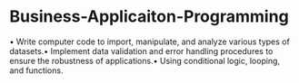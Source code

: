 # Business-Applicaiton-Programming
• Write computer code to import, manipulate, and analyze various types of datasets.• Implement data validation and error handling procedures to ensure the robustness of applications.• Using conditional logic, looping, and functions.
